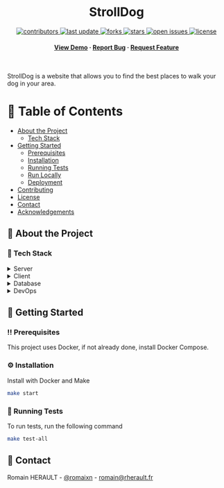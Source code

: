 <div align="center">

  <h1>StrollDog</h1>

<!-- Badges -->
<p>
  <a href="https://github.com/Romaixn/StrollDog/graphs/contributors">
    <img src="https://img.shields.io/github/contributors/Romaixn/StrollDog" alt="contributors" />
  </a>
  <a href="">
    <img src="https://img.shields.io/github/last-commit/Romaixn/StrollDog" alt="last update" />
  </a>
  <a href="https://github.com/Romaixn/StrollDog/network/members">
    <img src="https://img.shields.io/github/forks/Romaixn/StrollDog" alt="forks" />
  </a>
  <a href="https://github.com/Romaixn/StrollDog/stargazers">
    <img src="https://img.shields.io/github/stars/Romaixn/StrollDog" alt="stars" />
  </a>
  <a href="https://github.com/Romaixn/StrollDog/issues/">
    <img src="https://img.shields.io/github/issues/Romaixn/StrollDog" alt="open issues" />
  </a>
  <a href="https://github.com/Romaixn/StrollDog/blob/master/LICENSE">
    <img src="https://img.shields.io/github/license/Romaixn/StrollDog.svg" alt="license" />
  </a>
</p>

<h4>
    <a href="#">View Demo</a>
  <span> · </span>
    <a href="https://github.com/Romaixn/StrollDog/issues/">Report Bug</a>
  <span> · </span>
    <a href="https://github.com/Romaixn/StrollDog/issues/">Request Feature</a>
  </h4>
</div>

<br />

StrollDog is a website that allows you to find the best places to walk your dog in your area.

<!-- Table of Contents -->
# :notebook_with_decorative_cover: Table of Contents

- [About the Project](#star2-about-the-project)
    * [Tech Stack](#space_invader-tech-stack)
- [Getting Started](#toolbox-getting-started)
    * [Prerequisites](#bangbang-prerequisites)
    * [Installation](#gear-installation)
    * [Running Tests](#test_tube-running-tests)
    * [Run Locally](#running-run-locally)
    * [Deployment](#triangular_flag_on_post-deployment)
- [Contributing](#wave-contributing)
- [License](#warning-license)
- [Contact](#handshake-contact)
- [Acknowledgements](#gem-acknowledgements)



<!-- About the Project -->
## :star2: About the Project

<!-- TechStack -->
### :space_invader: Tech Stack

<details>
  <summary>Server</summary>
  <ul>
    <li><a href="https://symfony.com/">Symfony</a></li>
    <li><a href="https://api-platform.com/">API Platform</a></li>
  </ul>
</details>

<details>
  <summary>Client</summary>
  <ul>
    <li><a href="https://nextjs.org/">Next.js</a></li>
  </ul>
</details>

<details>
<summary>Database</summary>
  <ul>
    <li><a href="https://www.postgresql.org/">PostgreSQL</a></li>
  </ul>
</details>

<details>
<summary>DevOps</summary>
  <ul>
    <li><a href="https://www.docker.com/">Docker</a></li>
  </ul>
</details>

<!-- Getting Started -->
## 	:toolbox: Getting Started

<!-- Prerequisites -->
### :bangbang: Prerequisites

This project uses Docker, if not already done, install Docker Compose.

<!-- Installation -->
### :gear: Installation

Install with Docker and Make

```bash
make start
```
<!-- Running Tests -->
### :test_tube: Running Tests

To run tests, run the following command

```bash
make test-all
```

<!-- Contact -->
## :handshake: Contact

Romain HERAULT - [@romaixn](https://twitter.com/romaixn) - romain@rherault.fr
